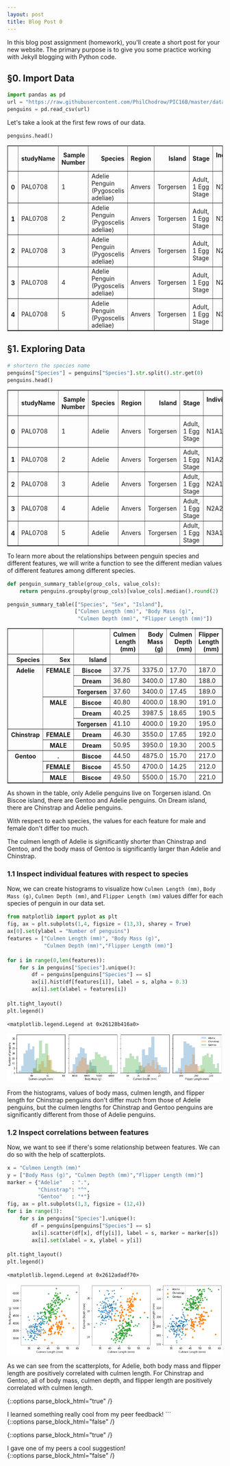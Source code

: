 ```yaml
---
layout: post
title: Blog Post 0
---
```


In this blog post assignment (homework), you'll create a short post for your new website. The primary purpose is to give you some practice working with Jekyll blogging with Python code. 

## §0. Import Data 


```python
import pandas as pd
url = "https://raw.githubusercontent.com/PhilChodrow/PIC16B/master/datasets/palmer_penguins.csv"
penguins = pd.read_csv(url)
```

Let's take a look at the first few rows of our data. 


```python
penguins.head()
```




<div>
<style scoped>
    .dataframe tbody tr th:only-of-type {
        vertical-align: middle;
    }

    .dataframe tbody tr th {
        vertical-align: top;
    }

    .dataframe thead th {
        text-align: right;
    }
</style>
<table border="1" class="dataframe">
  <thead>
    <tr style="text-align: right;">
      <th></th>
      <th>studyName</th>
      <th>Sample Number</th>
      <th>Species</th>
      <th>Region</th>
      <th>Island</th>
      <th>Stage</th>
      <th>Individual ID</th>
      <th>Clutch Completion</th>
      <th>Date Egg</th>
      <th>Culmen Length (mm)</th>
      <th>Culmen Depth (mm)</th>
      <th>Flipper Length (mm)</th>
      <th>Body Mass (g)</th>
      <th>Sex</th>
      <th>Delta 15 N (o/oo)</th>
      <th>Delta 13 C (o/oo)</th>
      <th>Comments</th>
    </tr>
  </thead>
  <tbody>
    <tr>
      <th>0</th>
      <td>PAL0708</td>
      <td>1</td>
      <td>Adelie Penguin (Pygoscelis adeliae)</td>
      <td>Anvers</td>
      <td>Torgersen</td>
      <td>Adult, 1 Egg Stage</td>
      <td>N1A1</td>
      <td>Yes</td>
      <td>11/11/07</td>
      <td>39.1</td>
      <td>18.7</td>
      <td>181.0</td>
      <td>3750.0</td>
      <td>MALE</td>
      <td>NaN</td>
      <td>NaN</td>
      <td>Not enough blood for isotopes.</td>
    </tr>
    <tr>
      <th>1</th>
      <td>PAL0708</td>
      <td>2</td>
      <td>Adelie Penguin (Pygoscelis adeliae)</td>
      <td>Anvers</td>
      <td>Torgersen</td>
      <td>Adult, 1 Egg Stage</td>
      <td>N1A2</td>
      <td>Yes</td>
      <td>11/11/07</td>
      <td>39.5</td>
      <td>17.4</td>
      <td>186.0</td>
      <td>3800.0</td>
      <td>FEMALE</td>
      <td>8.94956</td>
      <td>-24.69454</td>
      <td>NaN</td>
    </tr>
    <tr>
      <th>2</th>
      <td>PAL0708</td>
      <td>3</td>
      <td>Adelie Penguin (Pygoscelis adeliae)</td>
      <td>Anvers</td>
      <td>Torgersen</td>
      <td>Adult, 1 Egg Stage</td>
      <td>N2A1</td>
      <td>Yes</td>
      <td>11/16/07</td>
      <td>40.3</td>
      <td>18.0</td>
      <td>195.0</td>
      <td>3250.0</td>
      <td>FEMALE</td>
      <td>8.36821</td>
      <td>-25.33302</td>
      <td>NaN</td>
    </tr>
    <tr>
      <th>3</th>
      <td>PAL0708</td>
      <td>4</td>
      <td>Adelie Penguin (Pygoscelis adeliae)</td>
      <td>Anvers</td>
      <td>Torgersen</td>
      <td>Adult, 1 Egg Stage</td>
      <td>N2A2</td>
      <td>Yes</td>
      <td>11/16/07</td>
      <td>NaN</td>
      <td>NaN</td>
      <td>NaN</td>
      <td>NaN</td>
      <td>NaN</td>
      <td>NaN</td>
      <td>NaN</td>
      <td>Adult not sampled.</td>
    </tr>
    <tr>
      <th>4</th>
      <td>PAL0708</td>
      <td>5</td>
      <td>Adelie Penguin (Pygoscelis adeliae)</td>
      <td>Anvers</td>
      <td>Torgersen</td>
      <td>Adult, 1 Egg Stage</td>
      <td>N3A1</td>
      <td>Yes</td>
      <td>11/16/07</td>
      <td>36.7</td>
      <td>19.3</td>
      <td>193.0</td>
      <td>3450.0</td>
      <td>FEMALE</td>
      <td>8.76651</td>
      <td>-25.32426</td>
      <td>NaN</td>
    </tr>
  </tbody>
</table>
</div>



## §1. Exploring Data


```python
# shortern the species name
penguins["Species"] = penguins["Species"].str.split().str.get(0)
penguins.head()
```




<div>
<style scoped>
    .dataframe tbody tr th:only-of-type {
        vertical-align: middle;
    }

    .dataframe tbody tr th {
        vertical-align: top;
    }

    .dataframe thead th {
        text-align: right;
    }
</style>
<table border="1" class="dataframe">
  <thead>
    <tr style="text-align: right;">
      <th></th>
      <th>studyName</th>
      <th>Sample Number</th>
      <th>Species</th>
      <th>Region</th>
      <th>Island</th>
      <th>Stage</th>
      <th>Individual ID</th>
      <th>Clutch Completion</th>
      <th>Date Egg</th>
      <th>Culmen Length (mm)</th>
      <th>Culmen Depth (mm)</th>
      <th>Flipper Length (mm)</th>
      <th>Body Mass (g)</th>
      <th>Sex</th>
      <th>Delta 15 N (o/oo)</th>
      <th>Delta 13 C (o/oo)</th>
      <th>Comments</th>
    </tr>
  </thead>
  <tbody>
    <tr>
      <th>0</th>
      <td>PAL0708</td>
      <td>1</td>
      <td>Adelie</td>
      <td>Anvers</td>
      <td>Torgersen</td>
      <td>Adult, 1 Egg Stage</td>
      <td>N1A1</td>
      <td>Yes</td>
      <td>11/11/07</td>
      <td>39.1</td>
      <td>18.7</td>
      <td>181.0</td>
      <td>3750.0</td>
      <td>MALE</td>
      <td>NaN</td>
      <td>NaN</td>
      <td>Not enough blood for isotopes.</td>
    </tr>
    <tr>
      <th>1</th>
      <td>PAL0708</td>
      <td>2</td>
      <td>Adelie</td>
      <td>Anvers</td>
      <td>Torgersen</td>
      <td>Adult, 1 Egg Stage</td>
      <td>N1A2</td>
      <td>Yes</td>
      <td>11/11/07</td>
      <td>39.5</td>
      <td>17.4</td>
      <td>186.0</td>
      <td>3800.0</td>
      <td>FEMALE</td>
      <td>8.94956</td>
      <td>-24.69454</td>
      <td>NaN</td>
    </tr>
    <tr>
      <th>2</th>
      <td>PAL0708</td>
      <td>3</td>
      <td>Adelie</td>
      <td>Anvers</td>
      <td>Torgersen</td>
      <td>Adult, 1 Egg Stage</td>
      <td>N2A1</td>
      <td>Yes</td>
      <td>11/16/07</td>
      <td>40.3</td>
      <td>18.0</td>
      <td>195.0</td>
      <td>3250.0</td>
      <td>FEMALE</td>
      <td>8.36821</td>
      <td>-25.33302</td>
      <td>NaN</td>
    </tr>
    <tr>
      <th>3</th>
      <td>PAL0708</td>
      <td>4</td>
      <td>Adelie</td>
      <td>Anvers</td>
      <td>Torgersen</td>
      <td>Adult, 1 Egg Stage</td>
      <td>N2A2</td>
      <td>Yes</td>
      <td>11/16/07</td>
      <td>NaN</td>
      <td>NaN</td>
      <td>NaN</td>
      <td>NaN</td>
      <td>NaN</td>
      <td>NaN</td>
      <td>NaN</td>
      <td>Adult not sampled.</td>
    </tr>
    <tr>
      <th>4</th>
      <td>PAL0708</td>
      <td>5</td>
      <td>Adelie</td>
      <td>Anvers</td>
      <td>Torgersen</td>
      <td>Adult, 1 Egg Stage</td>
      <td>N3A1</td>
      <td>Yes</td>
      <td>11/16/07</td>
      <td>36.7</td>
      <td>19.3</td>
      <td>193.0</td>
      <td>3450.0</td>
      <td>FEMALE</td>
      <td>8.76651</td>
      <td>-25.32426</td>
      <td>NaN</td>
    </tr>
  </tbody>
</table>
</div>



To learn more about the relationships between penguin species and different features, we will write a function to see the different median values of different features among different species.


```python
def penguin_summary_table(group_cols, value_cols):
    return penguins.groupby(group_cols)[value_cols].median().round(2)
```


```python
penguin_summary_table(["Species", "Sex", "Island"], 
                      ["Culmen Length (mm)", "Body Mass (g)", 
                       "Culmen Depth (mm)", "Flipper Length (mm)"])
```




<div>
<style scoped>
    .dataframe tbody tr th:only-of-type {
        vertical-align: middle;
    }

    .dataframe tbody tr th {
        vertical-align: top;
    }

    .dataframe thead th {
        text-align: right;
    }
</style>
<table border="1" class="dataframe">
  <thead>
    <tr style="text-align: right;">
      <th></th>
      <th></th>
      <th></th>
      <th>Culmen Length (mm)</th>
      <th>Body Mass (g)</th>
      <th>Culmen Depth (mm)</th>
      <th>Flipper Length (mm)</th>
    </tr>
    <tr>
      <th>Species</th>
      <th>Sex</th>
      <th>Island</th>
      <th></th>
      <th></th>
      <th></th>
      <th></th>
    </tr>
  </thead>
  <tbody>
    <tr>
      <th rowspan="6" valign="top">Adelie</th>
      <th rowspan="3" valign="top">FEMALE</th>
      <th>Biscoe</th>
      <td>37.75</td>
      <td>3375.0</td>
      <td>17.70</td>
      <td>187.0</td>
    </tr>
    <tr>
      <th>Dream</th>
      <td>36.80</td>
      <td>3400.0</td>
      <td>17.80</td>
      <td>188.0</td>
    </tr>
    <tr>
      <th>Torgersen</th>
      <td>37.60</td>
      <td>3400.0</td>
      <td>17.45</td>
      <td>189.0</td>
    </tr>
    <tr>
      <th rowspan="3" valign="top">MALE</th>
      <th>Biscoe</th>
      <td>40.80</td>
      <td>4000.0</td>
      <td>18.90</td>
      <td>191.0</td>
    </tr>
    <tr>
      <th>Dream</th>
      <td>40.25</td>
      <td>3987.5</td>
      <td>18.65</td>
      <td>190.5</td>
    </tr>
    <tr>
      <th>Torgersen</th>
      <td>41.10</td>
      <td>4000.0</td>
      <td>19.20</td>
      <td>195.0</td>
    </tr>
    <tr>
      <th rowspan="2" valign="top">Chinstrap</th>
      <th>FEMALE</th>
      <th>Dream</th>
      <td>46.30</td>
      <td>3550.0</td>
      <td>17.65</td>
      <td>192.0</td>
    </tr>
    <tr>
      <th>MALE</th>
      <th>Dream</th>
      <td>50.95</td>
      <td>3950.0</td>
      <td>19.30</td>
      <td>200.5</td>
    </tr>
    <tr>
      <th rowspan="3" valign="top">Gentoo</th>
      <th>.</th>
      <th>Biscoe</th>
      <td>44.50</td>
      <td>4875.0</td>
      <td>15.70</td>
      <td>217.0</td>
    </tr>
    <tr>
      <th>FEMALE</th>
      <th>Biscoe</th>
      <td>45.50</td>
      <td>4700.0</td>
      <td>14.25</td>
      <td>212.0</td>
    </tr>
    <tr>
      <th>MALE</th>
      <th>Biscoe</th>
      <td>49.50</td>
      <td>5500.0</td>
      <td>15.70</td>
      <td>221.0</td>
    </tr>
  </tbody>
</table>
</div>



As shown in the table, only Adelie penguins live on Torgersen island. On Biscoe island, there are Gentoo and Adelie penguins. On Dream island, there are Chinstrap and Adelie penguins. 

With respect to each species, the values for each feature for male and female don't differ too much.

The culmen length of Adelie is significantly shorter than Chinstrap and Gentoo, and the body mass of Gentoo is significantly larger than Adelie and Chinstrap.

### 1.1 Inspect individual features with respect to species

Now, we can create histograms to visualize how `Culmen Length (mm)`, `Body Mass (g)`, `Culmen Depth (mm)`, and `Flipper Length (mm)` values differ for each species of penguin in our data set.


```python
from matplotlib import pyplot as plt
fig, ax = plt.subplots(1,4, figsize = (13,3), sharey = True)
ax[0].set(ylabel = "Number of penguins")
features = ["Culmen Length (mm)", "Body Mass (g)", 
            "Culmen Depth (mm)","Flipper Length (mm)"]

for i in range(0,len(features)):
    for s in penguins["Species"].unique():
        df = penguins[penguins["Species"] == s]
        ax[i].hist(df[features[i]], label = s, alpha = 0.3)
        ax[i].set(xlabel = features[i])
        
plt.tight_layout()
plt.legend()
```




    <matplotlib.legend.Legend at 0x26128b416a0>




    
![histo](/images/hist.png)
    


From the histograms, values of body mass, culmen length, and flipper length for Chinstrap penguins don't differ much from those of Adelie penguins, but the culmen lengths for Chinstrap and Gentoo penguins are significantly different from those of Adelie penguins.

### 1.2 Inspect correlations between features

Now, we want to see if there's some relationship between features. We can do so with the help of scatterplots. 


```python
x = "Culmen Length (mm)"
y = ["Body Mass (g)", "Culmen Depth (mm)","Flipper Length (mm)"]
marker = {"Adelie"   : ".",
          "Chinstrap": "^",
          "Gentoo"   : "*"}
fig, ax = plt.subplots(1,3, figsize = (12,4))
for i in range(3):
    for s in penguins["Species"].unique():
        df = penguins[penguins["Species"] == s]
        ax[i].scatter(df[x], df[y[i]], label = s, marker = marker[s])
        ax[i].set(xlabel = x, ylabel = y[i])

plt.tight_layout()
plt.legend()
```




    <matplotlib.legend.Legend at 0x2612adadf70>




    
![scatterplot](/images/scatter.png)
    


As we can see from the scatterplots, for Adelie, both body mass and flipper length are positively correlated with culmen length. For Chinstrap and Gentoo, all of body mass, culmen depth, and flipper length are positively correlated with culmen length. 

{::options parse_block_html="true" /}
<div class="got-help">
I learned something really cool from my peer feedback! 
```
</div>
{::options parse_block_html="false" /}

{::options parse_block_html="true" /}
<div class="gave-help">
I gave one of my peers a cool suggestion! 
</div>
{::options parse_block_html="false" /}